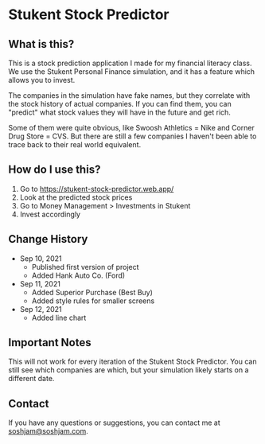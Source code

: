 # Stukent Stock Predictor

## What is this?

This is a stock prediction application I made for my financial literacy class. We use the Stukent Personal Finance simulation, and it has a feature which allows you to invest.

The companies in the simulation have fake names, but they correlate with the stock history of actual companies. If you can find them, you can "predict" what stock values they will have in the future and get rich.

Some of them were quite obvious, like Swoosh Athletics = Nike and Corner Drug Store = CVS. But there are still a few companies I haven't been able to trace back to their real world equivalent.

## How do I use this?

1. Go to <https://stukent-stock-predictor.web.app/>
2. Look at the predicted stock prices
3. Go to Money Management > Investments in Stukent
4. Invest accordingly

## Change History

- Sep 10, 2021
    - Published first version of project
    - Added Hank Auto Co. (Ford)
- Sep 11, 2021
    - Added Superior Purchase (Best Buy)
    - Added style rules for smaller screens
- Sep 12, 2021
    - Added line chart

## Important Notes

This will not work for every iteration of the Stukent Stock Predictor. You can still see which companies are which, but your simulation likely starts on a different date.

## Contact

If you have any questions or suggestions, you can contact me at <soshjam@soshjam.com>.